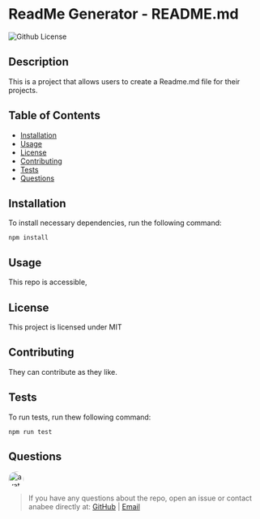 # ReadMe Generator - README.md

![Github License](https://img.shields.io/badge/license-MIT-blue.svg)

## Description

This is a project that allows users to create a Readme.md file for their projects.

## Table of Contents
* [Installation](#installation) 
* [Usage](#usage) 
* [License](#license)
* [Contributing](#contributing)
* [Tests](#tests) 
* [Questions](#questions)

## Installation
To install necessary dependencies, run the following command: 

    npm install


## Usage 

This repo is accessible,

## License 
This project is licensed under MIT


## Contributing

They can contribute as they like.


## Tests 
To run tests, run thew following command:

    npm run test

## Questions 

<img src="https://avatars3.githubusercontent.com/u/42880531?v=4" alt="avatar" style="border-radius: 16px" width="30" />

> If you have any questions about the repo, open an issue or contact anabee directly at: [GitHub](https://api.github.com/users/anabee) | [Email](null)
